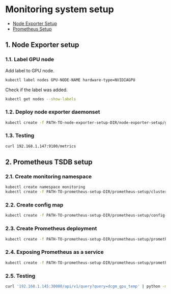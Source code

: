 # Monitoring system setup

- [Node Exporter Setup](https://github.com/NVIDIA/gpu-monitoring-tools/tree/master/exporters/prometheus-dcgm) 
- [Prometheus Setup](https://devopscube.com/setup-prometheus-monitoring-on-kubernetes/)

## 1\. Node Exporter setup

### 1.1\. Label GPU node

Add label to GPU node.

```bash
kubectl label nodes GPU-NODE-NAME hardware-type=NVIDIAGPU
```

Check if the label was added.

```bash
kubectl get nodes --show-labels
```

### 1.2\. Deploy node exporter daemonset

```bash
kubectl create -f PATH-TO-node-exporter-setup-DIR/node-exporter-setup/gpu-node-exporter-daemonset.yaml
```

### 1.3\. Testing

```bash
curl 192.168.1.147:9100/metrics
```

## 2\. Prometheus TSDB setup

### 2.1\. Create monitoring namespace

```bash
kubectl create namespace monitoring
kubectl create -f PATH-TO-prometheus-setup-DIR/prometheus-setup/clusterRole.yaml
```

### 2.2\. Create config map

```bash
kubectl create -f PATH-TO-prometheus-setup-DIR/prometheus-setup/config-map.yaml
```

### 2.3\. Create Prometheus deployment

```bash
kubectl create -f PATH-TO-prometheus-setup-DIR/prometheus-setup/prometheus-deployment.yaml
```

### 2.4\. Exposing Prometheus as a service

```bash
kubectl create -f PATH-TO-prometheus-setup-DIR/prometheus-setup/prometheus-service.yaml --namespace=monitoring
```

### 2.5\. Testing

```bash
curl '192.168.1.145:30000/api/v1/query?query=dcgm_gpu_temp' | python -m json.tool
```

